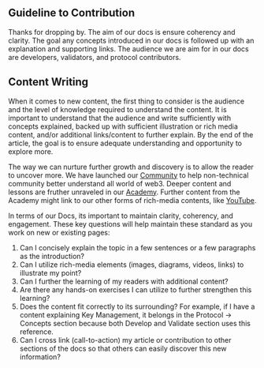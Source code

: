 ## Guideline to Contribution

Thanks for dropping by. The aim of our docs is ensure coherency and clarity. The goal any concepts introduced in our
docs is followed up with an explanation and supporting links. The audience we are aim for in our docs are developers,
validators, and protocol contributors.

## Content Writing

When it comes to new content, the first thing to consider is the audience and the level of knowledge required to
understand the content. It is important to understand that the audience and write sufficiently with concepts explained,
backed up with sufficient illustration or rich media content, and/or additional links/content to further explain. By the
end of the article, the goal is to ensure adequate understanding and opportunity to explore more.

The way we can nurture further growth and discovery is to allow the reader to uncover more. We have launched our
[Community](https://community.evmos.org) to help non-technical community better understand all world of web3. Deeper
content and lessons are fruther unraveled in our [Academy](https://academy.evmos.org). Further content from the Academy might
link to our other forms of rich-media contents, like [YouTube](https://www.youtube.com/@Evmos).

In terms of our Docs, its important to maintain clarity, coherency, and engagement. These key questions will help maintain
these standard as you work on new or existing pages:

1. Can I concisely explain the topic in a few sentences or a few paragraphs as the introduction?
2. Can I utilize rich-media elements (images, diagrams, videos, links) to illustrate my point?
3. Can I further the learning of my readers with additional content?
4. Are there any hands-on exercises I can utilize to further strengthen this learning?
5. Does the content fit correctly to its surrounding? For example, if I have a content explaining Key Management, it
belongs in the Protocol -> Concepts section because both Develop and Validate section uses this reference.
6. Can I cross link (call-to-action) my article or contribution to other sections of the docs so that others can easily
discover this new information?
